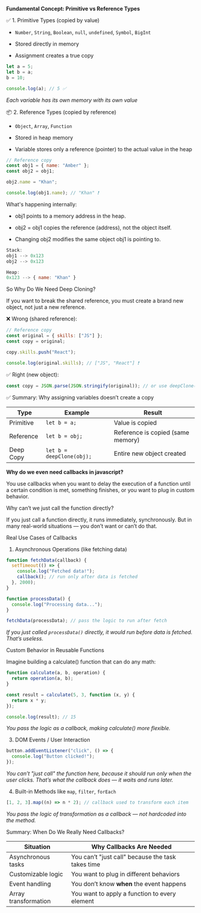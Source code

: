 **Fundamental Concept: Primitive vs Reference Types**

✅ 1. Primitive Types (copied by value)

- `Number`, `String`, `Boolean`, `null`, `undefined`, `Symbol`, `BigInt`

- Stored directly in memory

- Assignment creates a true copy

```js
let a = 5;
let b = a;
b = 10;

console.log(a); // 5 ✅
```
*Each variable has its own memory with its own value*

📦 2. Reference Types (copied by reference)

- `Object`, `Array`, `Function`

- Stored in heap memory

- Variable stores only a reference (pointer) to the actual value in the heap

```js
// Reference copy
const obj1 = { name: "Amber" };
const obj2 = obj1;

obj2.name = "Khan";

console.log(obj1.name); // "Khan" ❗
```

What's happening internally:

- obj1 points to a memory address in the heap.

- obj2 = obj1 copies the reference (address), not the object itself.

- Changing obj2 modifies the same object obj1 is pointing to.

```js
Stack:
obj1 --> 0x123
obj2 --> 0x123

Heap:
0x123 --> { name: "Khan" }
```

So Why Do We Need Deep Cloning?

If you want to break the shared reference, you must create a brand new object, not just a new reference.

❌ Wrong (shared reference):

```js
// Reference copy
const original = { skills: ["JS"] };
const copy = original;

copy.skills.push("React");

console.log(original.skills); // ["JS", "React"] ❗
```

✅ Right (new object):

```js
const copy = JSON.parse(JSON.stringify(original)); // or use deepClone()
```

✅ Summary: Why assigning variables doesn’t create a copy

| Type      | Example                   | Result                            |
| --------- | ------------------------- | --------------------------------- |
| Primitive | `let b = a;`              | Value is copied                   |
| Reference | `let b = obj;`            | Reference is copied (same memory) |
| Deep Copy | `let b = deepClone(obj);` | Entire new object created         |

**Why do we even need callbacks in javascript?**

You use callbacks when you want to delay the execution of a function until a certain condition is met, something finishes, or you want to plug in custom behavior.

Why can’t we just call the function directly?

If you just call a function directly, it runs immediately, synchronously.
But in many real-world situations — you don’t want or can’t do that.

Real Use Cases of Callbacks

1. Asynchronous Operations (like fetching data)

```js
function fetchData(callback) {
  setTimeout(() => {
    console.log("Fetched data!");
    callback(); // run only after data is fetched
  }, 2000);
}

function processData() {
  console.log("Processing data...");
}

fetchData(processData); // pass the logic to run after fetch
```
*If you just called `processData()` directly, it would run before data is fetched. That’s useless.*

Custom Behavior in Reusable Functions

Imagine building a calculate() function that can do any math:

```js
function calculate(a, b, operation) {
  return operation(a, b);
}

const result = calculate(5, 3, function (x, y) {
  return x * y;
});

console.log(result); // 15
```
*You pass the logic as a callback, making calculate() more flexible.*

3. DOM Events / User Interaction

```js
button.addEventListener("click", () => {
  console.log("Button clicked!");
});
```
*You can’t "just call" the function here, because it should run only when the user clicks. That’s what the callback does — it waits and runs later.*

4. Built-in Methods like `map`, `filter`, `forEach`

```js
[1, 2, 3].map((n) => n * 2); // callback used to transform each item
```
*You pass the logic of transformation as a callback — not hardcoded into the method.*

Summary: When Do We Really Need Callbacks?

| Situation            | Why Callbacks Are Needed                          |
| -------------------- | ------------------------------------------------- |
| Asynchronous tasks   | You can’t "just call" because the task takes time |
| Customizable logic   | You want to plug in different behaviors           |
| Event handling       | You don’t know **when** the event happens         |
| Array transformation | You want to apply a function to every element     |

